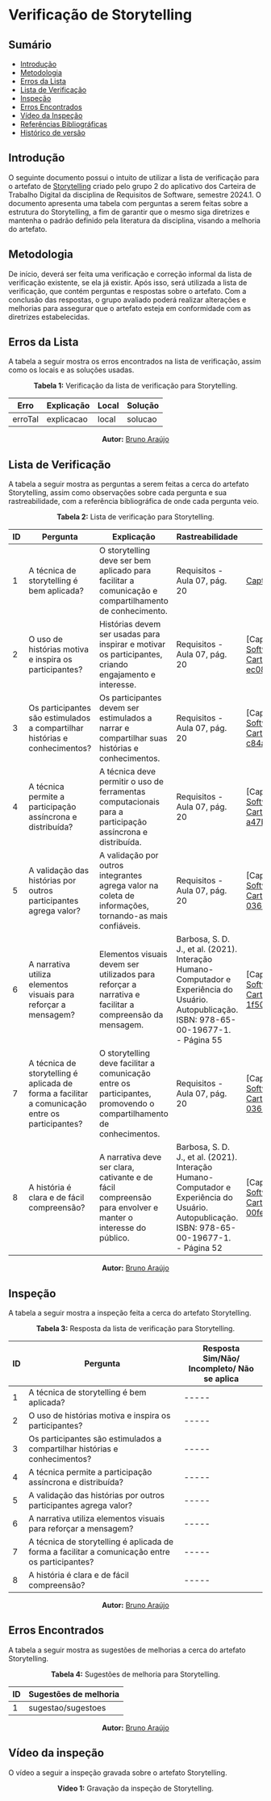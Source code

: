 # Verificação de Storytelling

## Sumário
* [Introdução](#Introdução)
* [Metodologia](#Metodologia)
* [Erros da Lista](#Erros-da-Lista)
* [Lista de Verificação](#Lista-de-Verificação)
* [Inspeção](#Inspeção)
* [Erros Encontrados](#Erros-Encontrados)
* [Vídeo da Inspeção](#Vídeo-da-Inspeção)
* [Referências Bibliográficas](#Referências-Bibliográficas)
* [Histórico de versão](#Histórico-de-versão)


## Introdução

O seguinte documento possui o intuito de utilizar a lista de verificação para o artefato de [Storytelling]() criado pelo grupo 2 do aplicativo dos Carteira de Trabalho Digital da disciplina de Requisitos de Software, semestre 2024.1. O documento apresenta uma tabela com perguntas a serem feitas sobre a estrutura do Storytelling, a fim de garantir que o mesmo siga diretrizes e mantenha o padrão definido pela literatura da disciplina, visando a melhoria do artefato.

## Metodologia

De início, deverá ser feita uma verificação e correção informal da lista de verificação existente, se ela já existir. Após isso, será utilizada a lista de verificação, que contém perguntas e respostas sobre o artefato. Com a conclusão das respostas, o grupo avaliado poderá realizar alterações e melhorias para assegurar que o artefato esteja em conformidade com as diretrizes estabelecidas.

## Erros da Lista

A tabela a seguir mostra os erros encontrados na lista de verificação, assim como os locais e as soluções usadas.

<center>

<b>Tabela 1:</b> Verificação da lista de verificação para Storytelling.

| Erro    | Explicação | Local | Solução |
| ------- | ---------- | ----- | ------- |
| erroTal | explicacao | local | solucao |

<b>Autor:</b> [Bruno Araújo](https://github.com/brunocva)

</center>

## Lista de Verificação

A tabela a seguir mostra as perguntas a serem feitas a cerca do artefato Storytelling, assim como observações sobre cada pergunta e sua rastreabilidade, com a referência bibliográfica de onde cada pergunta veio.

<center>

<b>Tabela 2:</b> Lista de verificação para Storytelling.

| ID  | Pergunta | Explicação | Rastreabilidade | Captura de tela |
| --- | -------- | ---------- | --------------- | --------------- |
| 1   | A técnica de storytelling é bem aplicada? | O storytelling deve ser bem aplicado para facilitar a comunicação e compartilhamento de conhecimento. | Requisitos - Aula 07, pág. 20 |[Captura de Tela](https://github.com/Requisitos-de-Software/2024.1-CarteiradeTrabalhoDigital/assets/140026699/b714222c-318f-4758-8b08-cf4d501181ec)|
| 2   | O uso de histórias motiva e inspira os participantes? | Histórias devem ser usadas para inspirar e motivar os participantes, criando engajamento e interesse. | Requisitos - Aula 07, pág. 20 | [Captura de Tela] (https://github.com/Requisitos-de-Software/2024.1-CarteiradeTrabalhoDigital/assets/140026699/7b31ef94-ec08-4d8a-8787-7e288e79fc7d) |
| 3   | Os participantes são estimulados a compartilhar histórias e conhecimentos? | Os participantes devem ser estimulados a narrar e compartilhar suas histórias e conhecimentos. | Requisitos - Aula 07, pág. 20 | [Captura de Tela] (https://github.com/Requisitos-de-Software/2024.1-CarteiradeTrabalhoDigital/assets/140026699/232f8e83-c84a-4b88-8319-38a73f253801) |
| 4   | A técnica permite a participação assíncrona e distribuída? | A técnica deve permitir o uso de ferramentas computacionais para a participação assíncrona e distribuída. | Requisitos - Aula 07, pág. 20 | [Captura de Tela] (https://github.com/Requisitos-de-Software/2024.1-CarteiradeTrabalhoDigital/assets/140026699/6961d220-a47b-4f1e-907c-40297a44319f)|
| 5   | A validação das histórias por outros participantes agrega valor? | A validação por outros integrantes agrega valor na coleta de informações, tornando-as mais confiáveis. | Requisitos - Aula 07, pág. 20 | [Captura de Tela] (https://github.com/Requisitos-de-Software/2024.1-CarteiradeTrabalhoDigital/assets/140026699/69792840-0367-4cfe-9ec1-68c84d06bab4) |
| 6   | A narrativa utiliza elementos visuais para reforçar a mensagem? | Elementos visuais devem ser utilizados para reforçar a narrativa e facilitar a compreensão da mensagem. | Barbosa, S. D. J., et al. (2021). Interação Humano-Computador e Experiência do Usuário. Autopublicação. ISBN: 978-65-00-19677-1. - Página 55 | [Captura de Tela] (https://github.com/Requisitos-de-Software/2024.1-CarteiradeTrabalhoDigital/assets/140026699/9b5db482-1f50-4a48-809b-9b9fc4af0b3f) |
| 7   | A técnica de storytelling é aplicada de forma a facilitar a comunicação entre os participantes? | O storytelling deve facilitar a comunicação entre os participantes, promovendo o compartilhamento de conhecimentos. | Requisitos - Aula 07, pág. 20 | [Captura de Tela] (https://github.com/Requisitos-de-Software/2024.1-CarteiradeTrabalhoDigital/assets/140026699/e7b63e01-0363-42ac-8809-3519ba673083) |
| 8   | A história é clara e de fácil compreensão? | A narrativa deve ser clara, cativante e de fácil compreensão para envolver e manter o interesse do público. | Barbosa, S. D. J., et al. (2021). Interação Humano-Computador e Experiência do Usuário. Autopublicação. ISBN: 978-65-00-19677-1. - Página 52 |[Captura de Tela] (https://github.com/Requisitos-de-Software/2024.1-CarteiradeTrabalhoDigital/assets/140026699/7fe6f4f9-00fe-4a88-96d0-5c734955dfca) |

**Autor:** [Bruno Araújo](https://github.com/brunocva)

</center>

## Inspeção

A tabela a seguir mostra a inspeção feita a cerca do artefato Storytelling.

<center>

<b>Tabela 3:</b> Resposta da lista de verificação para Storytelling.

| ID  | Pergunta | Resposta <br> Sim/Não/ Incompleto/ Não se aplica |
| --- | -------- | ------------------------------------------------ |
| 1   | A técnica de storytelling é bem aplicada? | ----- |
| 2   | O uso de histórias motiva e inspira os participantes? | ----- |
| 3   | Os participantes são estimulados a compartilhar histórias e conhecimentos? | ----- |
| 4   | A técnica permite a participação assíncrona e distribuída? | ----- |
| 5   | A validação das histórias por outros participantes agrega valor? | ----- |
| 6   | A narrativa utiliza elementos visuais para reforçar a mensagem? | ----- |
| 7   | A técnica de storytelling é aplicada de forma a facilitar a comunicação entre os participantes? | ----- |
| 8   | A história é clara e de fácil compreensão? | ----- |

**Autor:** [Bruno Araújo](https://github.com/brunocva)

</center>

## Erros Encontrados

A tabela a seguir mostra as sugestões de melhorias a cerca do artefato Storytelling.

<center>

<b>Tabela 4:</b> Sugestões de melhoria para Storytelling.

| ID |  Sugestões de melhoria | 
| -- | ---------------------- |
| 1  | sugestao/sugestoes     |

**Autor:** [Bruno Araújo](https://github.com/brunocva)

</center>

## Vídeo da inspeção

O vídeo a seguir a inspeção gravada sobre o artefato Storytelling.

<center>

<b>Vídeo 1:</b> Gravação da inspeção de Storytelling.

<iframe width="400" height="800" src="" title="Inspeção de Storytelling" frameborder="0" allow="accelerometer; autoplay; clipboard-write; encrypted-media; gyroscope; picture-in-picture; web-share" referrerpolicy="strict-origin-when-cross-origin" allowfullscreen></iframe>

É possível acessar o vídeo por meio deste [link]().

**Autor:** [Bruno Araújo](https://github.com/brunocva)

</center>

## Conclusão

## Referências Bibliográficas

1. https://aprender3.unb.br/pluginfile.php/2844991/mod_resource/content/2/Requisitos%20-%20Aula%2007.pdf. Acesso em: 30 junho. 2024.
   
2. Barbosa, S. D. J., Silva, B. S. da, Silveira, M. S., Gasparini, I., Darin, T., & Barbosa, G. D. J. (2021). Interação Humano-Computador e Experiência do Usuário. Autopublicação.

## Histórico de versão

| Versão | Alteração                           | Responsável     | Revisor         | Data       |
| ------ | ----------------------------------- | --------------- | --------------- | ---------- |
| 1.0    | Criação do artefato                 | Bruno Araújo    | nome            | 01/07/2024 |
